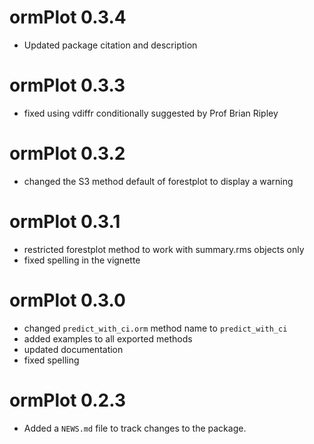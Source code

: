 # ormPlot 0.3.4
* Updated package citation and description

# ormPlot 0.3.3
* fixed using vdiffr conditionally suggested by Prof Brian Ripley

# ormPlot 0.3.2
* changed the S3 method default of forestplot to display a warning 

# ormPlot 0.3.1
* restricted forestplot method to work with summary.rms objects only
* fixed spelling in the vignette

# ormPlot 0.3.0

* changed `predict_with_ci.orm` method name to `predict_with_ci`
* added examples to all exported methods
* updated documentation
* fixed spelling

# ormPlot 0.2.3

* Added a `NEWS.md` file to track changes to the package.
